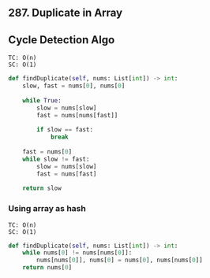 ## 287. Duplicate in Array

## Cycle Detection Algo
```
TC: O(n)
SC: O(1)
```
```python
def findDuplicate(self, nums: List[int]) -> int:
    slow, fast = nums[0], nums[0]
    
    while True:
        slow = nums[slow]
        fast = nums[nums[fast]]
        
        if slow == fast:
            break
            
    fast = nums[0]
    while slow != fast:
        slow = nums[slow]
        fast = nums[fast]
        
    return slow
```

### Using array as hash
```
TC: O(n)
SC: O(1)
```
```python
def findDuplicate(self, nums: List[int]) -> int:
    while nums[0] != nums[nums[0]]:
        nums[nums[0]], nums[0] = nums[0], nums[nums[0]]
    return nums[0]
```
